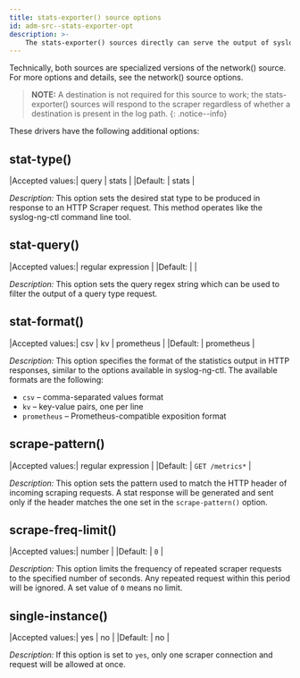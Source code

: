 ```yaml
---
title: stats-exporter() source options
id: adm-src--stats-exporter-opt
description: >-
    The stats-exporter() sources directly can serve the output of syslog-ng-ctl stats and syslog-ng-ctl query to an HTTP Scraper. Unlike the stats-exporter-dont-log() that suppresses log messages from incoming scraper requests, the stats-exporter() logs the unparsed messages, storing incoming scraper HTTP requests in the MSG field.
---
```


Technically, both sources are specialized versions of the network() source. For more options and details, see the network() source options.

>**NOTE:** A destination is not required for this source to work; the stats-exporter() sources will respond to the scraper regardless of whether a destination is present in the log path.
{: .notice--info}

These drivers have the following additional options:

## stat-type()

|Accepted values:| query \| stats |
|Default:        | stats |

*Description:* This option sets the desired stat type to be produced in response to an HTTP Scraper request. This method operates like the syslog-ng-ctl command line tool.

## stat-query()

|Accepted values:| regular expression |
|Default:        |  |

*Description:* This option sets the query regex string which can be used to filter the output of a query type request.

## stat-format()

|Accepted values:| csv \| kv \| prometheus |
|Default:        | prometheus |

*Description:* This option specifies the format of the statistics output in HTTP responses, similar to the options available in syslog-ng-ctl. The available formats are the following:

- `csv` – comma-separated values format
- `kv` – key-value pairs, one per line
- `prometheus` – Prometheus-compatible exposition format

## scrape-pattern()

|Accepted values:| regular expression |
|Default:        | `GET /metrics*` |

*Description:* This option sets the pattern used to match the HTTP header of incoming scraping requests. A stat response will be generated and sent only if the header matches the one set in the `scrape-pattern()` option.

## scrape-freq-limit()

|Accepted values:| number |
|Default:        | `0` |

*Description:* This option limits the frequency of repeated scraper requests to the specified number of seconds. Any repeated request within this period will be ignored. A set value of `0` means no limit.

## single-instance()

|Accepted values:| yes \| no |
|Default:        | no |

*Description:* If this option is set to `yes`, only one scraper connection and request will be allowed at once.